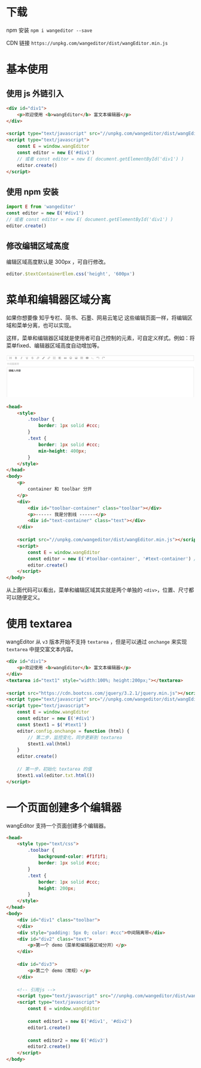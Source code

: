 # 下载

npm 安装 `npm i wangeditor --save`

CDN 链接 `https://unpkg.com/wangeditor/dist/wangEditor.min.js`

# 基本使用

## 使用 js 外链引入

```html
<div id="div1">
    <p>欢迎使用 <b>wangEditor</b> 富文本编辑器</p>
</div>

<script type="text/javascript" src="//unpkg.com/wangeditor/dist/wangEditor.min.js"></script>
<script type="text/javascript">
    const E = window.wangEditor
    const editor = new E('#div1')
    // 或者 const editor = new E( document.getElementById('div1') )
    editor.create()
</script>
```

## 使用 npm 安装

```js
import E from 'wangeditor'
const editor = new E('#div1')
// 或者 const editor = new E( document.getElementById('div1') )
editor.create()
```

## 修改编辑区域高度

编辑区域高度默认是 300px ，可自行修改。

```js
editor.$textContainerElem.css('height', '600px')
```

# 菜单和编辑器区域分离

如果你想要像 知乎专栏、简书、石墨、网易云笔记 这些编辑页面一样，将编辑区域和菜单分离，也可以实现。

这样，菜单和编辑器区域就是使用者可自己控制的元素，可自定义样式。例如：将菜单fixed、编辑器区域高度自动增加等。

![](../_images/separate.png)

```html
<head>
    <style>
        .toolbar {
            border: 1px solid #ccc;
        }
        .text {
            border: 1px solid #ccc;
            min-height: 400px;
        }
    </style>
</head>
<body>
    <p>
        container 和 toolbar 分开
    </p>
    <div>
        <div id="toolbar-container" class="toolbar"></div>
        <p>------ 我是分割线 ------</p>
        <div id="text-container" class="text"></div>
    </div>

    <script src="//unpkg.com/wangeditor/dist/wangEditor.min.js"></script>
    <script>
        const E = window.wangEditor
        const editor = new E('#toolbar-container', '#text-container') // 传入两个元素
        editor.create()
    </script>
</body>
```

从上面代码可以看出，菜单和编辑区域其实就是两个单独的 `<div>`，位置、尺寸都可以随便定义。

# 使用 textarea

wangEditor 从 `v3` 版本开始不支持 `textarea` ，但是可以通过 `onchange` 来实现 `textarea` 中提交富文本内容。

```html
<div id="div1">
    <p>欢迎使用 <b>wangEditor</b> 富文本编辑器</p>
</div>
<textarea id="text1" style="width:100%; height:200px;"></textarea>

<script src="https://cdn.bootcss.com/jquery/3.2.1/jquery.min.js"></script>
<script type="text/javascript" src="//unpkg.com/wangeditor/dist/wangEditor.min.js"></script>
<script type="text/javascript">
    const E = window.wangEditor
    const editor = new E('#div1')
    const $text1 = $('#text1')
    editor.config.onchange = function (html) {
        // 第二步，监控变化，同步更新到 textarea
        $text1.val(html)
    }
    editor.create()

    // 第一步，初始化 textarea 的值
    $text1.val(editor.txt.html())
</script>
```

# 一个页面创建多个编辑器

wangEditor 支持一个页面创建多个编辑器。

```html
<head>
    <style type="text/css">
        .toolbar {
            background-color: #f1f1f1;
            border: 1px solid #ccc;
        }
        .text {
            border: 1px solid #ccc;
            height: 200px;
        }
    </style>
</head>
<body>
    <div id="div1" class="toolbar">
    </div>
    <div style="padding: 5px 0; color: #ccc">中间隔离带</div>
    <div id="div2" class="text">
        <p>第一个 demo（菜单和编辑器区域分开）</p>
    </div>

    <div id="div3">
        <p>第二个 demo（常规）</p>
    </div>

    <!-- 引用js -->
    <script type="text/javascript" src="//unpkg.com/wangeditor/dist/wangEditor.min.js"></script>
    <script type="text/javascript">
        const E = window.wangEditor

        const editor1 = new E('#div1', '#div2')
        editor1.create()

        const editor2 = new E('#div3')
        editor2.create()
    </script>
</body>
```
